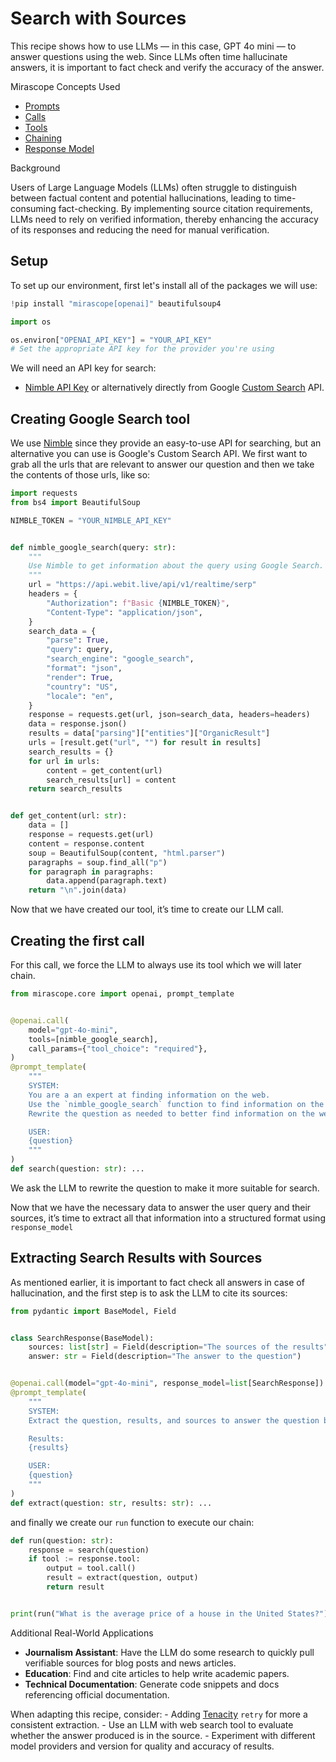 # Search with Sources

This recipe shows how to use LLMs — in this case, GPT 4o mini — to answer questions using the web. Since LLMs often time hallucinate answers, it is important to fact check and verify the accuracy of the answer.

<div class="admonition tip">
<p class="admonition-title">Mirascope Concepts Used</p>
<ul>
<li><a href="../../../learn/prompts/">Prompts</a></li>
<li><a href="../../../learn/calls/">Calls</a></li>
<li><a href="../../../learn/tools/">Tools</a></li>
<li><a href="../../../learn/chaining/">Chaining</a></li>
<li><a href="../../../learn/response_models/">Response Model</a></li>
</ul>
</div>

<div class="admonition note">
<p class="admonition-title">Background</p>
<p>
Users of Large Language Models (LLMs) often struggle to distinguish between factual content and potential hallucinations, leading to time-consuming fact-checking. By implementing source citation requirements, LLMs need to rely on verified information, thereby enhancing the accuracy of its responses and reducing the need for manual verification.
</p>
</div>

## Setup

To set up our environment, first let's install all of the packages we will use:


```python
!pip install "mirascope[openai]" beautifulsoup4
```


```python
import os

os.environ["OPENAI_API_KEY"] = "YOUR_API_KEY"
# Set the appropriate API key for the provider you're using
```


We will need an API key for search:

- [Nimble API Key](https://nimbleway.com/) or alternatively directly from Google [Custom Search](https://developers.google.com/custom-search/v1/introduction/) API.

## Creating Google Search tool

We use [Nimble](https://nimbleway.com/) since they provide an easy-to-use API for searching, but an alternative you can use is Google's Custom Search API. We first want to grab all the urls that are relevant to answer our question and then we take the contents of those urls, like so:


```python
import requests
from bs4 import BeautifulSoup

NIMBLE_TOKEN = "YOUR_NIMBLE_API_KEY"


def nimble_google_search(query: str):
    """
    Use Nimble to get information about the query using Google Search.
    """
    url = "https://api.webit.live/api/v1/realtime/serp"
    headers = {
        "Authorization": f"Basic {NIMBLE_TOKEN}",
        "Content-Type": "application/json",
    }
    search_data = {
        "parse": True,
        "query": query,
        "search_engine": "google_search",
        "format": "json",
        "render": True,
        "country": "US",
        "locale": "en",
    }
    response = requests.get(url, json=search_data, headers=headers)
    data = response.json()
    results = data["parsing"]["entities"]["OrganicResult"]
    urls = [result.get("url", "") for result in results]
    search_results = {}
    for url in urls:
        content = get_content(url)
        search_results[url] = content
    return search_results


def get_content(url: str):
    data = []
    response = requests.get(url)
    content = response.content
    soup = BeautifulSoup(content, "html.parser")
    paragraphs = soup.find_all("p")
    for paragraph in paragraphs:
        data.append(paragraph.text)
    return "\n".join(data)
```


Now that we have created our tool, it’s time to create our LLM call.

## Creating the first call

For this call, we force the LLM to always use its tool which we will later chain.



```python
from mirascope.core import openai, prompt_template


@openai.call(
    model="gpt-4o-mini",
    tools=[nimble_google_search],
    call_params={"tool_choice": "required"},
)
@prompt_template(
    """
    SYSTEM:
    You are a an expert at finding information on the web.
    Use the `nimble_google_search` function to find information on the web.
    Rewrite the question as needed to better find information on the web.

    USER:
    {question}
    """
)
def search(question: str): ...
```


We ask the LLM to rewrite the question to make it more suitable for search.

Now that we have the necessary data to answer the user query and their sources, it’s time to extract all that information into a structured format using `response_model`

## Extracting Search Results with Sources

As mentioned earlier, it is important to fact check all answers in case of hallucination, and the first step is to ask the LLM to cite its sources:



```python
from pydantic import BaseModel, Field


class SearchResponse(BaseModel):
    sources: list[str] = Field(description="The sources of the results")
    answer: str = Field(description="The answer to the question")


@openai.call(model="gpt-4o-mini", response_model=list[SearchResponse])
@prompt_template(
    """
    SYSTEM:
    Extract the question, results, and sources to answer the question based on the results.

    Results:
    {results}

    USER:
    {question}
    """
)
def extract(question: str, results: str): ...
```


and finally we create our `run` function to execute our chain:



```python
def run(question: str):
    response = search(question)
    if tool := response.tool:
        output = tool.call()
        result = extract(question, output)
        return result


print(run("What is the average price of a house in the United States?"))
```

<div class="admonition tip">
<p class="admonition-title">Additional Real-World Applications</p>
<ul>
<li><b>Journalism Assistant</b>: Have the LLM do some research to quickly pull verifiable sources for blog posts and news articles.</li>
<li><b>Education</b>: Find and cite articles to help write academic papers.</li>
<li><b>Technical Documentation</b>: Generate code snippets and docs referencing official documentation.</li>
</ul>
</div>

When adapting this recipe, consider:
    - Adding [Tenacity](https://tenacity.readthedocs.io/en/latest/) `retry` for more a consistent extraction.
    - Use an LLM with web search tool to evaluate whether the answer produced is in the source.
    - Experiment with different model providers and version for quality and accuracy of results.

